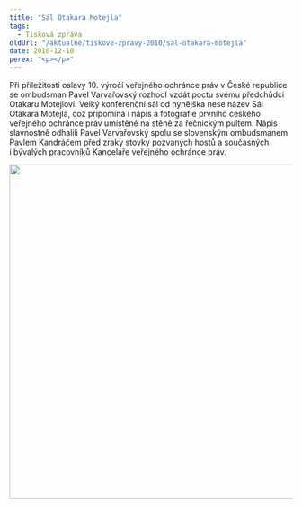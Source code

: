 ```yaml
---
title: "Sál Otakara Motejla"
tags:
  - Tisková zpráva
oldUrl: "/aktualne/tiskove-zpravy-2010/sal-otakara-motejla"
date: 2010-12-10
perex: "<p></p>"
---
```


<!-- imported from the old website -->

<p>Při příležitosti oslavy 10. výročí veřejného ochránce práv v České republice se ombudsman Pavel Varvařovský rozhodl vzdát poctu svému předchůdci Otakaru Motejlovi. Velký konferenční sál od nynějška nese název Sál Otakara Motejla, což připomíná i nápis a fotografie prvního českého veřejného ochránce práv umístěné na stěně za řečnickým pultem. Nápis slavnostně odhalili Pavel Varvařovský spolu se slovenským ombudsmanem Pavlem Kandráčem před zraky stovky pozvaných hostů a současných i bývalých pracovníků Kanceláře veřejného ochránce práv. </p><p><img src="https://www.ochrance.cz/fileadmin/user_upload/img/odhaleni-web.jpg" height="595" width="628" alt="" /></p>

